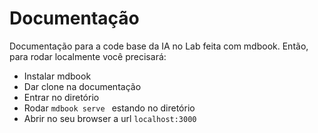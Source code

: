 # Documentação

Documentação para a code base da IA no Lab feita com mdbook. Então, para rodar localmente você precisará:

- Instalar mdbook
- Dar clone na documentação
- Entrar no diretório
- Rodar `mdbook serve ` estando no diretório
- Abrir no seu browser a url `localhost:3000`